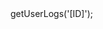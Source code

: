 <?php

use Appwrite\Client;
use Appwrite\Services\Users;

$client = new Client();

$client
    setProject('')
    setKey('')
;

$users = new Users($client);

$result = $users->getUserLogs('[ID]');